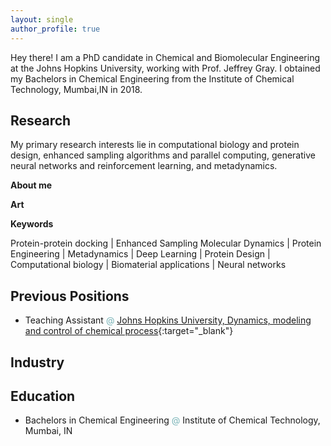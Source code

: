 ```yaml
---
layout: single
author_profile: true
---
```


Hey there!
I am a PhD candidate in Chemical and Biomolecular Engineering at the Johns Hopkins University, working with Prof. Jeffrey Gray. I obtained my Bachelors in Chemical Engineering from the Institute of Chemical Technology, Mumbai,IN in 2018. 

## Research 

<!-- <a href='' target="_blank"> M </a> -->

My primary research interests lie in computational biology and protein design, enhanced sampling algorithms and parallel computing, generative neural networks and reinforcement learning, and metadynamics.


<!-- <span style="color:#78b3b7">**About**</span> -->
**About me**


<!-- <span style="color:#78b3b7">**Art**</span> -->
**Art**


**Keywords**

Protein-protein docking | Enhanced Sampling Molecular Dynamics  | Protein Engineering | 
Metadynamics | Deep Learning | Protein Design |
Computational biology | Biomaterial applications | Neural networks


## Previous Positions
- Teaching Assistant <span style="color:#78b3b7">@</span> [Johns Hopkins University, Dynamics, modeling and control of chemical process](https://engineering.jhu.edu/chembe/){:target="_blank"}

## Industry 


## Education

- Bachelors in Chemical Engineering <span style="color:#78b3b7">@</span> Institute of Chemical Technology, Mumbai, IN

